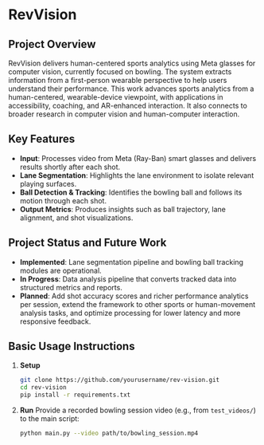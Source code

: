 # RevVision

## Project Overview
RevVision delivers human-centered sports analytics using Meta glasses for computer vision, currently focused on bowling. The system extracts information from a first-person wearable perspective to help users understand their performance. This work advances sports analytics from a human-centered, wearable-device viewpoint, with applications in accessibility, coaching, and AR-enhanced interaction. It also connects to broader research in computer vision and human-computer interaction.

## Key Features
- **Input**: Processes video from Meta (Ray-Ban) smart glasses and delivers results shortly after each shot.
- **Lane Segmentation**: Highlights the lane environment to isolate relevant playing surfaces.
- **Ball Detection & Tracking**: Identifies the bowling ball and follows its motion through each shot.
- **Output Metrics**: Produces insights such as ball trajectory, lane alignment, and shot visualizations.

## Project Status and Future Work
- **Implemented**: Lane segmentation pipeline and bowling ball tracking modules are operational.
- **In Progress**: Data analysis pipeline that converts tracked data into structured metrics and reports.
- **Planned**: Add shot accuracy scores and richer performance analytics per session, extend the framework to other sports or human-movement analysis tasks, and optimize processing for lower latency and more responsive feedback.

## Basic Usage Instructions
1. **Setup**
   ```bash
   git clone https://github.com/yourusername/rev-vision.git
   cd rev-vision
   pip install -r requirements.txt
   ```
2. **Run**
   Provide a recorded bowling session video (e.g., from `test_videos/`) to the main script:
   ```bash
   python main.py --video path/to/bowling_session.mp4
   ```

